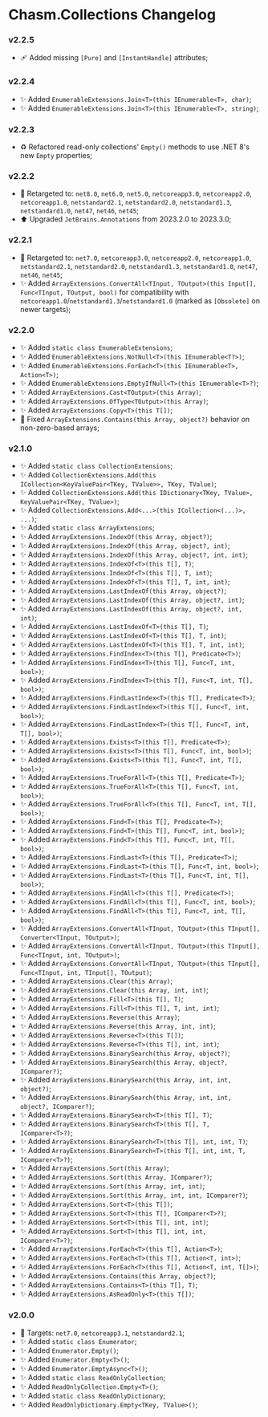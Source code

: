 # Chasm.Collections Changelog

### v2.2.5
- 🩹 Added missing `[Pure]` and `[InstantHandle]` attributes;

### v2.2.4
- ✨ Added `EnumerableExtensions.Join<T>(this IEnumerable<T>, char)`;
- ✨ Added `EnumerableExtensions.Join<T>(this IEnumerable<T>, string)`;

### v2.2.3
- ♻️ Refactored read-only collections' `Empty()` methods to use .NET 8's new `Empty` properties;

### v2.2.2
- 🧩 Retargeted to: `net8.0`, `net6.0`, `net5.0`, `netcoreapp3.0`,  `netcoreapp2.0`, `netcoreapp1.0`, `netstandard2.1`, `netstandard2.0`, `netstandard1.3`, `netstandard1.0`, `net47`, `net46`, `net45`;
- ⬆️ Upgraded `JetBrains.Annotations` from 2023.2.0 to 2023.3.0;

### v2.2.1
- 🧩 Retargeted to: `net7.0`, `netcoreapp3.0`,  `netcoreapp2.0`, `netcoreapp1.0`, `netstandard2.1`, `netstandard2.0`, `netstandard1.3`, `netstandard1.0`, `net47`, `net46`, `net45`;
- ✨ Added `ArrayExtensions.ConvertAll<TInput, TOutput>(this Input[], Func<TInput, TOutput, bool)` for compatibility with `netcoreapp1.0`/`netstandard1.3`/`netstandard1.0` (marked as `[Obsolete]` on newer targets);

### v2.2.0
- ✨ Added `static class EnumerableExtensions`;
- ✨ Added `EnumerableExtensions.NotNull<T>(this IEnumerable<T?>)`;
- ✨ Added `EnumerableExtensions.ForEach<T>(this IEnumerable<T>, Action<T>)`;
- ✨ Added `EnumerableExtensions.EmptyIfNull<T>(this IEnumerable<T>?)`;
- ✨ Added `ArrayExtensions.Cast<TOutput>(this Array)`;
- ✨ Added `ArrayExtensions.OfType<TOutput>(this Array)`;
- ✨ Added `ArrayExtensions.Copy<T>(this T[])`;
- 🐛 Fixed `ArrayExtensions.Contains(this Array, object?)` behavior on non-zero-based arrays;

### v2.1.0
- ✨ Added `static class CollectionExtensions`;
- ✨ Added `CollectionExtensions.Add(this ICollection<KeyValuePair<TKey, TValue>>, TKey, TValue)`;
- ✨ Added `CollectionExtensions.Add(this IDictionary<TKey, TValue>, KeyValuePair<TKey, TValue>)`;
- ✨ Added `CollectionExtensions.Add<...>(this ICollection<(...)>, ...)`;
- ✨ Added `static class ArrayExtensions`;
- ✨ Added `ArrayExtensions.IndexOf(this Array, object?)`;
- ✨ Added `ArrayExtensions.IndexOf(this Array, object?, int)`;
- ✨ Added `ArrayExtensions.IndexOf(this Array, object?, int, int)`;
- ✨ Added `ArrayExtensions.IndexOf<T>(this T[], T)`;
- ✨ Added `ArrayExtensions.IndexOf<T>(this T[], T, int)`;
- ✨ Added `ArrayExtensions.IndexOf<T>(this T[], T, int, int)`;
- ✨ Added `ArrayExtensions.LastIndexOf(this Array, object?)`;
- ✨ Added `ArrayExtensions.LastIndexOf(this Array, object?, int)`;
- ✨ Added `ArrayExtensions.LastIndexOf(this Array, object?, int, int)`;
- ✨ Added `ArrayExtensions.LastIndexOf<T>(this T[], T)`;
- ✨ Added `ArrayExtensions.LastIndexOf<T>(this T[], T, int)`;
- ✨ Added `ArrayExtensions.LastIndexOf<T>(this T[], T, int, int)`;
- ✨ Added `ArrayExtensions.FindIndex<T>(this T[], Predicate<T>)`;
- ✨ Added `ArrayExtensions.FindIndex<T>(this T[], Func<T, int, bool>)`;
- ✨ Added `ArrayExtensions.FindIndex<T>(this T[], Func<T, int, T[], bool>)`;
- ✨ Added `ArrayExtensions.FindLastIndex<T>(this T[], Predicate<T>)`;
- ✨ Added `ArrayExtensions.FindLastIndex<T>(this T[], Func<T, int, bool>)`;
- ✨ Added `ArrayExtensions.FindLastIndex<T>(this T[], Func<T, int, T[], bool>)`;
- ✨ Added `ArrayExtensions.Exists<T>(this T[], Predicate<T>)`;
- ✨ Added `ArrayExtensions.Exists<T>(this T[], Func<T, int, bool>)`;
- ✨ Added `ArrayExtensions.Exists<T>(this T[], Func<T, int, T[], bool>)`;
- ✨ Added `ArrayExtensions.TrueForAll<T>(this T[], Predicate<T>)`;
- ✨ Added `ArrayExtensions.TrueForAll<T>(this T[], Func<T, int, bool>)`;
- ✨ Added `ArrayExtensions.TrueForAll<T>(this T[], Func<T, int, T[], bool>)`;
- ✨ Added `ArrayExtensions.Find<T>(this T[], Predicate<T>)`;
- ✨ Added `ArrayExtensions.Find<T>(this T[], Func<T, int, bool>)`;
- ✨ Added `ArrayExtensions.Find<T>(this T[], Func<T, int, T[], bool>)`;
- ✨ Added `ArrayExtensions.FindLast<T>(this T[], Predicate<T>)`;
- ✨ Added `ArrayExtensions.FindLast<T>(this T[], Func<T, int, bool>)`;
- ✨ Added `ArrayExtensions.FindLast<T>(this T[], Func<T, int, T[], bool>)`;
- ✨ Added `ArrayExtensions.FindAll<T>(this T[], Predicate<T>)`;
- ✨ Added `ArrayExtensions.FindAll<T>(this T[], Func<T, int, bool>)`;
- ✨ Added `ArrayExtensions.FindAll<T>(this T[], Func<T, int, T[], bool>)`;
- ✨ Added `ArrayExtensions.ConvertAll<TInput, TOutput>(this TInput[], Converter<TInput, TOutput>)`;
- ✨ Added `ArrayExtensions.ConvertAll<TInput, TOutput>(this TInput[], Func<TInput, int, TOutput>)`;
- ✨ Added `ArrayExtensions.ConvertAll<TInput, TOutput>(this TInput[], Func<TInput, int, TInput[], TOutput)`;
- ✨ Added `ArrayExtensions.Clear(this Array)`;
- ✨ Added `ArrayExtensions.Clear(this Array, int, int)`;
- ✨ Added `ArrayExtensions.Fill<T>(this T[], T)`;
- ✨ Added `ArrayExtensions.Fill<T>(this T[], T, int, int)`;
- ✨ Added `ArrayExtensions.Reverse(this Array)`;
- ✨ Added `ArrayExtensions.Reverse(this Array, int, int)`;
- ✨ Added `ArrayExtensions.Reverse<T>(this T[])`;
- ✨ Added `ArrayExtensions.Reverse<T>(this T[], int, int)`;
- ✨ Added `ArrayExtensions.BinarySearch(this Array, object?)`;
- ✨ Added `ArrayExtensions.BinarySearch(this Array, object?, IComparer?)`;
- ✨ Added `ArrayExtensions.BinarySearch(this Array, int, int, object?)`;
- ✨ Added `ArrayExtensions.BinarySearch(this Array, int, int, object?, IComparer?)`;
- ✨ Added `ArrayExtensions.BinarySearch<T>(this T[], T)`;
- ✨ Added `ArrayExtensions.BinarySearch<T>(this T[], T, IComparer<T>?)`;
- ✨ Added `ArrayExtensions.BinarySearch<T>(this T[], int, int, T)`;
- ✨ Added `ArrayExtensions.BinarySearch<T>(this T[], int, int, T, IComparer<T>?)`;
- ✨ Added `ArrayExtensions.Sort(this Array)`;
- ✨ Added `ArrayExtensions.Sort(this Array, IComparer?)`;
- ✨ Added `ArrayExtensions.Sort(this Array, int, int)`;
- ✨ Added `ArrayExtensions.Sort(this Array, int, int, IComparer?)`;
- ✨ Added `ArrayExtensions.Sort<T>(this T[])`;
- ✨ Added `ArrayExtensions.Sort<T>(this T[], IComparer<T>?)`;
- ✨ Added `ArrayExtensions.Sort<T>(this T[], int, int)`;
- ✨ Added `ArrayExtensions.Sort<T>(this T[], int, int, IComparer<T>?)`;
- ✨ Added `ArrayExtensions.ForEach<T>(this T[], Action<T>)`;
- ✨ Added `ArrayExtensions.ForEach<T>(this T[], Action<T, int>)`;
- ✨ Added `ArrayExtensions.ForEach<T>(this T[], Action<T, int, T[]>)`;
- ✨ Added `ArrayExtensions.Contains(this Array, object?)`;
- ✨ Added `ArrayExtensions.Contains<T>(this T[], T)`;
- ✨ Added `ArrayExtensions.AsReadOnly<T>(this T[])`;

### v2.0.0
- 🧩 Targets: `net7.0`, `netcoreapp3.1`, `netstandard2.1`;
- ✨ Added `static class Enumerator`;
- ✨ Added `Enumerator.Empty()`;
- ✨ Added `Enumerator.Empty<T>()`;
- ✨ Added `Enumerator.EmptyAsync<T>()`;
- ✨ Added `static class ReadOnlyCollection`;
- ✨ Added `ReadOnlyCollection.Empty<T>()`;
- ✨ Added `static class ReadOnlyDictionary`;
- ✨ Added `ReadOnlyDictionary.Empty<TKey, TValue>()`;
